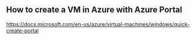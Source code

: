 ## How to create a VM in Azure with Azure Portal

https://docs.microsoft.com/en-us/azure/virtual-machines/windows/quick-create-portal